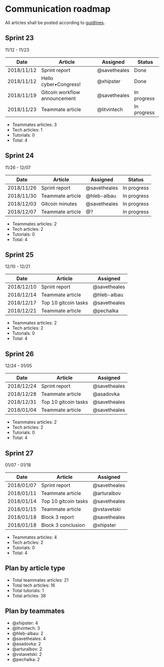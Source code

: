 # Communication roadmap

All articles shall be posted according to [guidlines](https://github.com/cybercongress/congress/tree/master/blog#blogs-posting-processes).


## Sprint 23  
11/12 - 11/23

Date        | Article                                                   | Assigned     | Status
----------- | --------------------------------------------------------- | ---------    |---
2018/11/12  | Sprint report                                             | @savetheales | Done
2018/11/12  | Hello cyber•Congress!                                     | @xhipster    | Done
2018/11/19  | Gitcoin workflow announcement                             | @savetheales | In progress
2018/11/23  | Teammate article                                          | @litvintech  | In progress

- Teammates articles: 3
- Tech articles: 1
- Tutorials: 0
- Total: 4

## Sprint 24  
11/26 - 12/07

Date        | Article                                                   | Assigned      | Status
----------- | --------------------------------------------------------- | ---------     |---
2018/11/26  | Sprint report                                             | @savetheales  | In progress
2018/11/30  | Teammate article                                          | @hleb-albau   | In progress
2018/12/03  | Gitcoin minutes                                           | @savetheales  | In progress
2018/12/07  | Teammate article                                          | @?            | In progress

- Teammates articles: 2
- Tech articles: 2
- Tutorials: 0
- Total: 4

## Sprint 25  
12/10 - 12/21

Date        | Article                                                   | Assigned  
----------- | --------------------------------------------------------- | ---------
2018/12/10  | Sprint report                                             | @savetheales
2018/12/14  | Teammate article                                          | @hleb-albau
2018/12/17  | Top 10 gitcoin tasks                                      | @savetheales
2018/12/21  | Teammate article                                          | @pechalka

- Teammates articles: 2
- Tech articles: 2
- Tutorials: 0
- Total: 4

## Sprint 26  
12/24 - 01/05

Date        | Article                                                   | Assigned  
----------- | --------------------------------------------------------- | ---------
2018/12/24  | Sprint report                                             | @savetheales
2018/12/28  | Teammate article                                          | @asadovka
2018/12/31  | Top 10 gitcoin tasks                                      | @savetheales
2018/01/04  | Teammate article                                          | @savetheales

- Teammates articles: 2
- Tech articles: 2
- Tutorials: 0
- Total: 4

## Sprint 27  
01/07 - 01/18

Date        | Article                                                   | Assigned  
----------- | --------------------------------------------------------- | ---------
2018/01/07  | Sprint report                                             | @savetheales
2018/01/11  | Teammate article                                          | @arturalbov
2018/01/14  | Top 10 gitcoin tasks                                      | @savetheales
2018/01/15  | Teammate article                                          | @vstavetski
2018/01/18  | Block 3 report                                            | @savetheales
2018/01/18  | Block 3 conclusion                                        | @xhipster

- Teammates articles: 4
- Tech articles: 2
- Tutorials: 0
- Total: 4

## Plan by article type
- Total teammates articles: 21
- Total tech articles: 16
- Total tutorials: 1
- Total articles: 38

## Plan by teammates
- @xhipster: 4
- @litvintech: 3
- @hleb-albau: 2
- @savetheales: 4
- @asadovka: 2
- @arturalbov: 2
- @vstavetski: 2
- @pechalka: 2

